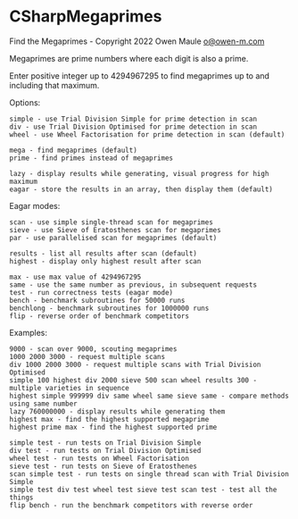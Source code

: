 # CSharpMegaprimes
Find the Megaprimes - Copyright 2022 Owen Maule <o@owen-m.com>

Megaprimes are prime numbers where each digit is also a prime.

Enter positive integer up to 4294967295 to find megaprimes up to and including that maximum.

Options:

    simple - use Trial Division Simple for prime detection in scan
    div - use Trial Division Optimised for prime detection in scan
    wheel - use Wheel Factorisation for prime detection in scan (default)

    mega - find megaprimes (default)
    prime - find primes instead of megaprimes

    lazy - display results while generating, visual progress for high maximum
    eagar - store the results in an array, then display them (default)

Eagar modes:

    scan - use simple single-thread scan for megaprimes
    sieve - use Sieve of Eratosthenes scan for megaprimes
    par - use parallelised scan for megaprimes (default)

    results - list all results after scan (default)
    highest - display only highest result after scan

    max - use max value of 4294967295
    same - use the same number as previous, in subsequent requests
    test - run correctness tests (eagar mode)
    bench - benchmark subroutines for 50000 runs
    benchlong - benchmark subroutines for 1000000 runs
    flip - reverse order of benchmark competitors

Examples:

    9000 - scan over 9000, scouting megaprimes
    1000 2000 3000 - request multiple scans
    div 1000 2000 3000 - request multiple scans with Trial Division Optimised
    simple 100 highest div 2000 sieve 500 scan wheel results 300 - multiple varieties in sequence
    highest simple 999999 div same wheel same sieve same - compare methods using same number
    lazy 760000000 - display results while generating them
    highest max - find the highest supported megaprime
    highest prime max - find the highest supported prime

    simple test - run tests on Trial Division Simple
    div test - run tests on Trial Division Optimised
    wheel test - run tests on Wheel Factorisation
    sieve test - run tests on Sieve of Eratosthenes
    scan simple test - run tests on single thread scan with Trial Division Simple
    simple test div test wheel test sieve test scan test - test all the things
    flip bench - run the benchmark competitors with reverse order
